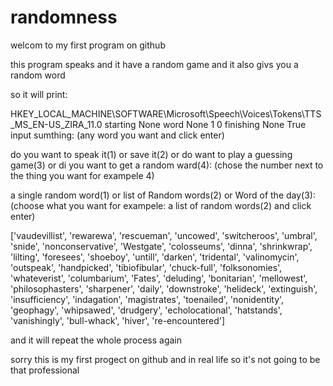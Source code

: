 # randomness

welcom to my first program on github

this program speaks and it have a random game and it also givs you a random word

so it will print: 

HKEY_LOCAL_MACHINE\SOFTWARE\Microsoft\Speech\Voices\Tokens\TTS_MS_EN-US_ZIRA_11.0
starting None
word None 1 0
finishing None True
input sumthing: (any word you want and click enter)

do you want to speak it(1) or save it(2)
               or do want to play a guessing game(3)
               or di you want to get a random ward(4): (chose the number next to the thing you want for exampele 4)
               
               
a single random word(1) or list of Random words(2) 
               or Word of the day(3): (choose what you want for exampele: a list of random words(2) and click enter)

['vaudevillist', 'rewarewa', 'rescueman', 'uncowed', 'switcheroos', 'umbral', 'snide', 'nonconservative', 'Westgate', 'colosseums', 'dinna', 'shrinkwrap', 'lilting', 'foresees', 'shoeboy', 'untill', 'darken', 'tridental', 'valinomycin', 'outspeak', 'handpicked', 'tibiofibular', 'chuck-full', 'folksonomies', 'whateverist', 'columbarium', 'Fates', 'deluding', 'bonitarian', 'mellowest', 'philosophasters', 'sharpener', 'daily', 'downstroke', 'helideck', 'extinguish', 'insufficiency', 'indagation', 'magistrates', 'toenailed', 'nonidentity', 'geophagy', 'whipsawed', 'drudgery', 'echolocational', 'hatstands', 'vanishingly', 'bull-whack', 'hiver', 're-encountered']


and it will repeat the whole process again


sorry this is my first progect on github and in real life so it's not going to be that professional
